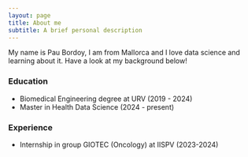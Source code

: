 ```yaml
---
layout: page
title: About me
subtitle: A brief personal description
---
```


My name is Pau Bordoy, I am from Mallorca and I love data science and learning about it. Have a look at my background below!

### Education

- Biomedical Engineering degree at URV (2019 - 2024)
- Master in Health Data Science (2024 - present)

### Experience

- Internship in group GIOTEC (Oncology) at IISPV (2023-2024)
